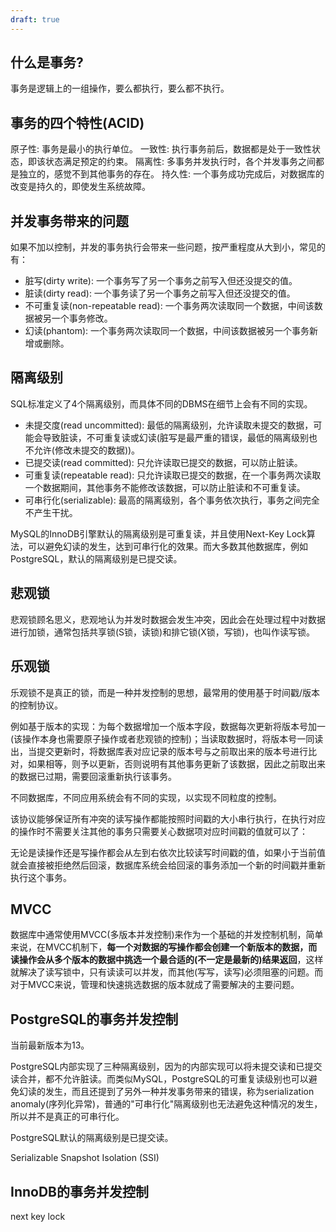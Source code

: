 ```yaml
---
draft: true
---
```


## 什么是事务?

事务是逻辑上的一组操作，要么都执行，要么都不执行。

## 事务的四个特性(ACID)

原子性: 事务是最小的执行单位。
一致性: 执行事务前后，数据都是处于一致性状态，即该状态满足预定的约束。
隔离性: 多事务并发执行时，各个并发事务之间都是独立的，感觉不到其他事务的存在。
持久性: 一个事务成功完成后，对数据库的改变是持久的，即使发生系统故障。

## 并发事务带来的问题

如果不加以控制，并发的事务执行会带来一些问题，按严重程度从大到小，常见的有：

- 脏写(dirty write): 一个事务写了另一个事务之前写入但还没提交的值。
- 脏读(dirty read): 一个事务读了另一个事务之前写入但还没提交的值。
- 不可重复读(non-repeatable read): 一个事务两次读取同一个数据，中间该数据被另一个事务修改。
- 幻读(phantom): 一个事务两次读取同一个数据，中间该数据被另一个事务新增或删除。

## 隔离级别

SQL标准定义了4个隔离级别，而具体不同的DBMS在细节上会有不同的实现。

- 未提交度(read uncommitted): 最低的隔离级别，允许读取未提交的数据，可能会导致脏读，不可重复读或幻读(脏写是最严重的错误，最低的隔离级别也不允许(修改未提交的数据))。
- 已提交读(read committed): 只允许读取已提交的数据，可以防止脏读。
- 可重复读(repeatable read): 只允许读取已提交的数据，在一个事务两次读取一个数据期间，其他事务不能修改该数据，可以防止脏读和不可重复读。
- 可串行化(serializable): 最高的隔离级别，各个事务依次执行，事务之间完全不产生干扰。

MySQL的InnoDB引擎默认的隔离级别是可重复读，并且使用Next-Key Lock算法，可以避免幻读的发生，达到可串行化的效果。而大多数其他数据库，例如PostgreSQL，默认的隔离级别是已提交读。

## 悲观锁

悲观锁顾名思义，悲观地认为并发时数据会发生冲突，因此会在处理过程中对数据进行加锁，通常包括共享锁(S锁，读锁)和排它锁(X锁，写锁)，也叫作读写锁。

## 乐观锁

乐观锁不是真正的锁，而是一种并发控制的思想，最常用的使用基于时间戳/版本的控制协议。

例如基于版本的实现：为每个数据增加一个版本字段，数据每次更新将版本号加一(该操作本身也需要原子操作或者悲观锁的控制)；当读取数据时，将版本号一同读出，当提交更新时，将数据库表对应记录的版本号与之前取出来的版本号进行比对，如果相等，则予以更新，否则说明有其他事务更新了该数据，因此之前取出来的数据已过期，需要回滚重新执行该事务。

不同数据库，不同应用系统会有不同的实现，以实现不同粒度的控制。


该协议能够保证所有冲突的读写操作都能按照时间戳的大小串行执行，在执行对应的操作时不需要关注其他的事务只需要关心数据项对应时间戳的值就可以了：


无论是读操作还是写操作都会从左到右依次比较读写时间戳的值，如果小于当前值就会直接被拒绝然后回滚，数据库系统会给回滚的事务添加一个新的时间戳并重新执行这个事务。

## MVCC

数据库中通常使用MVCC(多版本并发控制)来作为一个基础的并发控制机制，简单来说，在MVCC机制下，**每一个对数据的写操作都会创建一个新版本的数据，而读操作会从多个版本的数据中挑选一个最合适的(不一定是最新的)结果返回**，这样就解决了读写锁中，只有读读可以并发，而其他(写写，读写)必须阻塞的问题。而对于MVCC来说，管理和快速挑选数据的版本就成了需要解决的主要问题。

## PostgreSQL的事务并发控制

当前最新版本为13。

PostgreSQL内部实现了三种隔离级别，因为的内部实现可以将未提交读和已提交读合并，都不允许脏读。而类似MySQL，PostgreSQL的可重复读级别也可以避免幻读的发生，而且还提到了另外一种并发事务带来的错误，称为serialization anomaly(序列化异常)，普通的"可串行化"隔离级别也无法避免这种情况的发生，所以并不是真正的可串行化。

PostgreSQL默认的隔离级别是已提交读。

Serializable Snapshot Isolation (SSI)

## InnoDB的事务并发控制

next key lock

